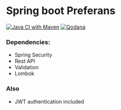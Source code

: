 # Spring boot Preferans

[![Java CI with Maven](https://github.com/woodemai/preferans-server/actions/workflows/maven.yml/badge.svg)](https://github.com/woodemai/preferans-server/actions/workflows/maven.yml)
[![Qodana](https://github.com/woodemai/preferans-server/actions/workflows/qodana_code_quality.yml/badge.svg)](https://github.com/woodemai/preferans-server/actions/workflows/qodana_code_quality.yml)

### Dependencies:

* Spring Security
* Rest API
* Validation
* Lombok

### Also

* JWT authentication included
